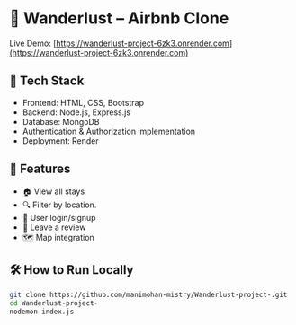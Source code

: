# 🏡 Wanderlust – Airbnb Clone

Live Demo: [https://wanderlust-project-6zk3.onrender.com](https://wanderlust-project-6zk3.onrender.com)

## 📌 Tech Stack

- Frontend: HTML, CSS, Bootstrap
- Backend: Node.js, Express.js
- Database: MongoDB
- Authentication & Authorization implementation
- Deployment: Render

## 🚀 Features

- 🏠 View all stays
- 🔍 Filter by location.
- 🔐 User login/signup
- 💬 Leave a review
- 🗺️ Map integration

## 🛠️ How to Run Locally

```bash
git clone https://github.com/manimohan-mistry/Wanderlust-project-.git
cd Wanderlust-project-
nodemon index.js
